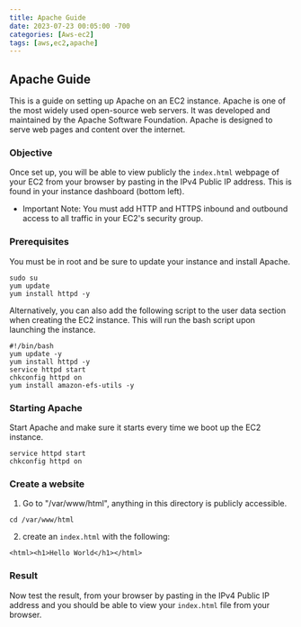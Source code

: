 ```yaml
---
title: Apache Guide
date: 2023-07-23 00:05:00 -700
categories: [Aws-ec2]
tags: [aws,ec2,apache]
---
```


## Apache Guide
This is a guide on setting up Apache on an EC2 instance. Apache is one of the most widely used open-source web servers. It was developed and maintained by the Apache Software Foundation. Apache is designed to serve web pages and content over the internet.

### Objective
Once set up, you will be able to view publicly the ```index.html``` webpage of your EC2 from your browser by pasting in the IPv4 Public IP address. This is found in your instance dashboard (bottom left).
* Important Note: You must add HTTP and HTTPS inbound and outbound access to all traffic in your EC2's security group.

### Prerequisites
You must be in root and be sure to update your instance and install Apache.
```
sudo su
yum update
yum install httpd -y
```

Alternatively, you can also add the following script to the user data section when creating the EC2 instance. This will run the bash script upon launching the instance.
```
#!/bin/bash
yum update -y
yum install httpd -y
service httpd start
chkconfig httpd on
yum install amazon-efs-utils -y
```

### Starting Apache
Start Apache and make sure it starts every time we boot up the EC2 instance.
```
service httpd start
chkconfig httpd on
```

### Create a website
1. Go to "/var/www/html", anything in this directory is publicly accessible.
```
cd /var/www/html
```
2. create an ```index.html``` with the following:
```
<html><h1>Hello World</h1></html>
```

### Result
Now test the result, from your browser by pasting in the IPv4 Public IP address and you should be able to view your ```index.html``` file from your browser.
